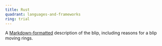 ```yaml
---
title: Rust
quadrant: languages-and-frameworks
ring: trial
---
```


A [Markdown-formatted](https://www.markdownguide.org/) description
of the blip, including reasons for a blip moving rings.
